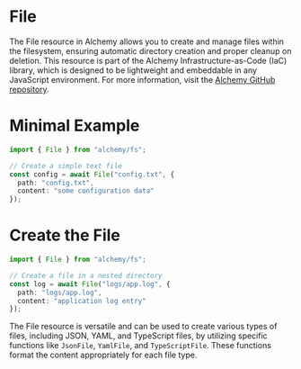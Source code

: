 # File

The File resource in Alchemy allows you to create and manage files within the filesystem, ensuring automatic directory creation and proper cleanup on deletion. This resource is part of the Alchemy Infrastructure-as-Code (IaC) library, which is designed to be lightweight and embeddable in any JavaScript environment. For more information, visit the [Alchemy GitHub repository](https://github.com/alchemy).

# Minimal Example

```ts
import { File } from "alchemy/fs";

// Create a simple text file
const config = await File("config.txt", {
  path: "config.txt",
  content: "some configuration data"
});
```

# Create the File

```ts
import { File } from "alchemy/fs";

// Create a file in a nested directory
const log = await File("logs/app.log", {
  path: "logs/app.log",
  content: "application log entry"
});
```

The File resource is versatile and can be used to create various types of files, including JSON, YAML, and TypeScript files, by utilizing specific functions like `JsonFile`, `YamlFile`, and `TypeScriptFile`. These functions format the content appropriately for each file type.